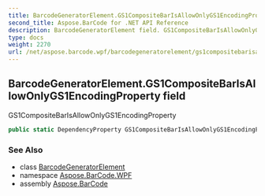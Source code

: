 ```yaml
---
title: BarcodeGeneratorElement.GS1CompositeBarIsAllowOnlyGS1EncodingProperty
second_title: Aspose.BarCode for .NET API Reference
description: BarcodeGeneratorElement field. GS1CompositeBarIsAllowOnlyGS1EncodingProperty
type: docs
weight: 2270
url: /net/aspose.barcode.wpf/barcodegeneratorelement/gs1compositebarisallowonlygs1encodingproperty/
---
```

## BarcodeGeneratorElement.GS1CompositeBarIsAllowOnlyGS1EncodingProperty field

GS1CompositeBarIsAllowOnlyGS1EncodingProperty

```csharp
public static DependencyProperty GS1CompositeBarIsAllowOnlyGS1EncodingProperty;
```

### See Also

* class [BarcodeGeneratorElement](../)
* namespace [Aspose.BarCode.WPF](../../../aspose.barcode.wpf/)
* assembly [Aspose.BarCode](../../../)


